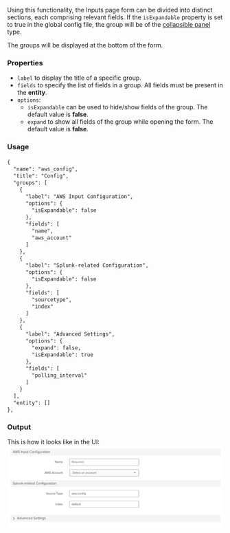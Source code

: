Using this functionality, the Inputs page form can be divided into distinct sections, each comprising relevant fields. If the `isExpandable` property is set to true in the global config file, the group will be of the [collapsible panel](https://splunkui.splunk.com/Packages/react-ui/CollapsiblePanel) type. 

The groups will be displayed at the bottom of the form.

### Properties
- `label` to display the title of a specific group.
- `fields` to specify the list of fields in a group. All fields must be present in the **entity**.
- `options`:
    - `isExpandable` can be used to hide/show fields of the group. The default value is **false**.
    - `expand` to show all fields of the group while opening the form. The default value is **false**.
    
### Usage
```
{
  "name": "aws_config",
  "title": "Config",
  "groups": [
    {
      "label": "AWS Input Configuration",
      "options": {
        "isExpandable": false
      },
      "fields": [
        "name",
        "aws_account"
      ]
    },
    {
      "label": "Splunk-related Configuration",
      "options": {
        "isExpandable": false
      },
      "fields": [
        "sourcetype",
        "index"
      ]
    },
    {
      "label": "Advanced Settings",
      "options": {
        "expand": false,
        "isExpandable": true
      },
      "fields": [
        "polling_interval"
      ]
    }
  ],
  "entity": []
},
```
### Output
This is how it looks like in the UI:
![image](../images/Groups_Feature.png)
